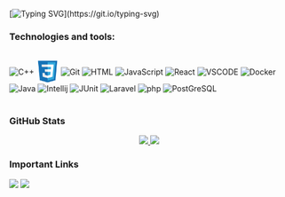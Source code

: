 [![Typing SVG](https://readme-typing-svg.herokuapp.com?font=Fira+Code&duration=2000&pause=1000&color=F70000&width=435&lines=Hello+people;Welcome+to+my+GitHub+profile;Have+some+Fun!)](https://git.io/typing-svg)

### Technologies and tools:

<div style="display: inline_block"><br>
  <img align="center" alt="C++" height="40" width="40" src="https://cdn.jsdelivr.net/gh/devicons/devicon@latest/icons/cplusplus/cplusplus-original.svg">
  <img align="center" alt="CSS" height="40" width="40" src="https://raw.githubusercontent.com/devicons/devicon/master/icons/css3/css3-original.svg">
  <img align="center" alt="Git" height="40" width="40" src="https://cdn.jsdelivr.net/gh/devicons/devicon/icons/git/git-original.svg">
  <img align="center" alt="HTML" height="40" width="40" src="https://cdn.jsdelivr.net/gh/devicons/devicon@latest/icons/html5/html5-original.svg">   
  <img align="center" alt="JavaScript" height="40" width="40" src="https://cdn.jsdelivr.net/gh/devicons/devicon@latest/icons/javascript/javascript-original.svg">
  <img align="center" alt="React" height="40" width="40" src="https://cdn.jsdelivr.net/gh/devicons/devicon@latest/icons/react/react-original.svg">
  <img align="center" alt="VSCODE" height="40" width="40" src="https://cdn.jsdelivr.net/gh/devicons/devicon@latest/icons/vscode/vscode-original.svg">
  <img align="center" alt="Docker" height = "40" width="40" src="https://cdn.jsdelivr.net/gh/devicons/devicon@latest/icons/docker/docker-original-wordmark.svg">
  <img align="center" alt="Java" height = "40" width="40" src="https://cdn.jsdelivr.net/gh/devicons/devicon@latest/icons/java/java-plain-wordmark.svg">
  <img align="center" alt="Intellij" height = "40" width="40" src="https://cdn.jsdelivr.net/gh/devicons/devicon@latest/icons/intellij/intellij-original.svg">
  <img align="center" alt="JUnit"  height = "40" width="40" src="https://cdn.jsdelivr.net/gh/devicons/devicon@latest/icons/junit/junit-plain.svg">
  <img align="center" alt="Laravel" height = "40" width="40" src="https://cdn.jsdelivr.net/gh/devicons/devicon@latest/icons/laravel/laravel-original.svg">
  <img align="center" alt="php" height = "40" width="40" src="https://cdn.jsdelivr.net/gh/devicons/devicon@latest/icons/php/php-original.svg">
  <img align="center" alt="PostGreSQL" height = "40" width="40" src="https://cdn.jsdelivr.net/gh/devicons/devicon@latest/icons/postgresql/postgresql-original-wordmark.svg">
</div><br>

### GitHub Stats

<div align="center" style="display: flex; justify-content: center;">
  <a href="https://github.com/CaparicaLeo">
    <img height="195px" src="https://github-readme-stats.vercel.app/api?username=CaparicaLeo&show_icons=true&theme=shadow_red&include_all_commits=false&count_private=false&border_color=00000000&bg_color=9500"/>
    <img height="195px" src="https://github-readme-stats.vercel.app/api/top-langs/?username=CaparicaLeo&layout=compact&langs_count=7&include_all_commits=true&theme=shadow_red&border_color=00000000&bg_color=9500"/>
  </a>
</div>
    
### Important Links

<div> 
  <a href="https://www.linkedin.com/in/leonardo-caparica-216217284/" target="_blank"><img src="https://img.shields.io/badge/-LinkedIn-%230077B5?style=for-the-badge&logo=linkedin&logoColor=white" target="_blank"></a> 
  <a href="mailto:leo.caparica@gmail.com"><img src="https://img.shields.io/badge/-Gmail-%23333?style=for-the-badge&logo=gmail&logoColor=white" target="_blank"></a>
</div>


